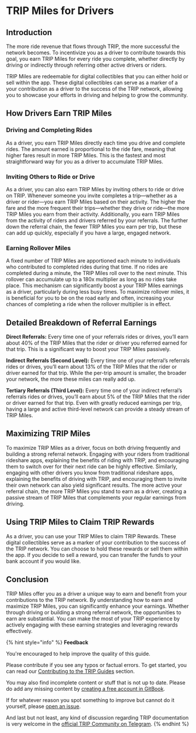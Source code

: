 # TRIP Miles for Drivers

## Introduction

The more ride revenue that flows through TRIP, the more successful the network becomes. To incentivize you as a driver to contribute towards this goal, you earn TRIP Miles for every ride you complete, whether directly by driving or indirectly through referring other active drivers or riders.&#x20;

TRIP Miles are redeemable for digital collectibles that you can either hold or sell within the app. These digital collectibles can serve as a marker of a your contribution as a driver to the success of the TRIP network, allowing you to showcase your efforts in driving and helping to grow the community.

## How Drivers Earn TRIP Miles

### Driving and Completing Rides

As a driver, you earn TRIP Miles directly each time you drive and complete rides. The amount earned is proportional to the ride fare, meaning that higher fares result in more TRIP Miles. This is the fastest and most straightforward way for you as a driver to accumulate TRIP Miles.

### Inviting Others to Ride or Drive

As a driver, you can also earn TRIP Miles by inviting others to ride or drive on TRIP. Whenever someone you invite completes a trip—whether as a driver or rider—you earn TRIP Miles based on their activity. The higher the fare and the more frequent their trips—whether they drive or ride—the more TRIP Miles you earn from their activity. Additionally, you earn TRIP Miles from the activity of riders and drivers referred by your referrals. The further down the referral chain, the fewer TRIP Miles you earn per trip, but these can add up quickly, especially if you have a large, engaged network.

### Earning Rollover Miles

A fixed number of TRIP Miles are apportioned each minute to individuals who contributed to completed rides during that time. If no rides are completed during a minute, the TRIP Miles roll over to the next minute. This rollover can accumulate up to a 180x multiplier as long as no rides take place. This mechanism can significantly boost a your TRIP Miles earnings as a driver, particularly during less busy times. To maximize rollover miles, it is beneficial for you to be on the road early and often, increasing your chances of completing a ride when the rollover multiplier is in effect.

## Detailed Breakdown of Referral Earnings

**Direct Referrals:** Every time one of your referrals rides or drives, you’ll earn about 40% of the TRIP Miles that the rider or driver you referred earned for that trip. This is a significant way to boost your TRIP Miles passively.

**Indirect Referrals (Second Level):** Every time one of your referral’s referrals rides or drives, you’ll earn about 13% of the TRIP Miles that the rider or driver earned for that trip. While the per-trip amount is smaller, the broader your network, the more these miles can really add up.

**Tertiary Referrals (Third Level):** Every time one of your indirect referral’s referrals rides or drives, you’ll earn about 5% of the TRIP Miles that the rider or driver earned for that trip. Even with greatly reduced earnings per trip, having a large and active third-level network can provide a steady stream of TRIP Miles.

## Maximizing TRIP Miles

To maximize TRIP Miles as a driver, focus on both driving frequently and building a strong referral network. Engaging with your riders from traditional rideshare apps, explaining the benefits of riding with TRIP, and encouraging them to switch over for their next ride can be highly effective. Similarly, engaging with other drivers you know from traditional rideshare apps, explaining the benefits of driving with TRIP, and encouraging them to invite their own network can also yield significant results. The more active your referral chain, the more TRIP Miles you stand to earn as a driver, creating a passive stream of TRIP Miles that complements your regular earnings from driving.

## Using TRIP Miles to Claim TRIP Rewards

As a driver, you can use your TRIP Miles to claim TRIP Rewards. These digital collectibles serve as a marker of your contribution to the success of the TRIP network. You can choose to hold these rewards or sell them within the app. If you decide to sell a reward, you can transfer the funds to your bank account if you would like.

## Conclusion

TRIP Miles offer you as a driver a unique way to earn and benefit from your contributions to the TRIP network. By understanding how to earn and maximize TRIP Miles, you can significantly enhance your earnings. Whether through driving or building a strong referral network, the opportunities to earn are substantial. You can make the most of your TRIP experience by actively engaging with these earning strategies and leveraging rewards effectively.

{% hint style="info" %}
**Feedback**

You're encouraged to help improve the quality of this guide.

Please contribute if you see any typos or factual errors. To get started, you can read our [Contributing to the TRIP Guides](../contributing/contributing-to-trip.md) section.

You may also find incomplete content or stuff that is not up to date. Please do add any missing content by [creating a free account in GitBook](https://app.gitbook.com/invite/0WSd8UiSeH2xhfJrSbUr/YFiygcuBiy7oN3WJyDRs).

If for whatever reason you spot something to improve but cannot do it yourself, please [open an issue](https://github.com/TeleportXYZ/TRIP-Guides/issues/).

And last but not least, any kind of discussion regarding TRIP documentation is very welcome in the [official TRIP Community on Telegram](https://trip.dev/chat).
{% endhint %}
